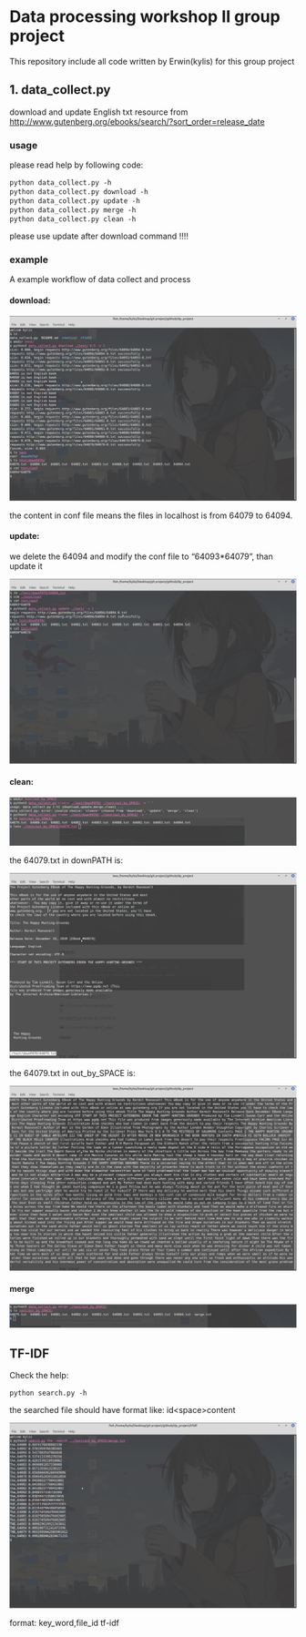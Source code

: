 # Data processing workshop Ⅱ group project

This repository include all code written by Erwin(kylis) for this group project

## 1. data_collect.py

download and update English txt resource from http://www.gutenberg.org/ebooks/search/?sort_order=release_date

### usage

please read help by following code:

```shell
python data_collect.py -h
python data_collect.py download -h
python data_collect.py update -h
python data_collect.py merge -h
python data_collect.py clean -h
```

please use update after download command !!!!

### example

A example workflow of data collect and process

#### download:

![](./statics/img/e1.png)

the content in conf file means the files in localhost is from 64079 to 64094.

#### update:

we delete the 64094 and modify the conf file to “64093*64079”, than update it

![](./statics/img/e2.png)

#### clean:

![](./statics/img/e3.png)

the 64079.txt in downPATH is:

![](./statics/img/e4.png)

the 64079.txt in out_by_SPACE is:

![](./statics/img/e5.png)

#### merge

![](./statics/img/e6.png)

## TF-IDF

Check the help:

```python3
python search.py -h
```

the searched file should have format like: id\<space\>content

![](./statics/img/e7.png)

format: key_word,file_id tf-idf